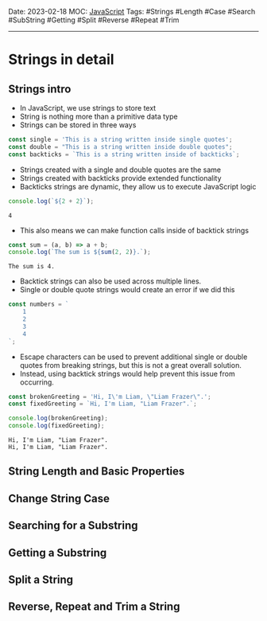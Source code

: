 Date: 2023-02-18
MOC: [JavaScript](../../1.%20MOC/JavaScript.md)
Tags: #Strings #Length #Case #Search #SubString #Getting #Split #Reverse #Repeat #Trim

---
# Strings in detail

## Strings intro
* In JavaScript, we use strings to store text
* String is nothing more than a primitive data type
* Strings can be stored in three ways
```JavaScript
const single = 'This is a string written inside single quotes';
const double = "This is a string written inside double quotes";
const backticks = `This is a string written inside of backticks`;
```
* Strings created with a single and double quotes are the same
* Strings created with backticks provide extended functionality
* Backticks strings are dynamic, they allow us to execute JavaScript logic
```JavaScript
console.log(`${2 + 2}`);
```
```console
4
```
* This also means we can make function calls inside of backtick strings
```JavaScript
const sum = (a, b) => a + b;
console.log(`The sum is ${sum(2, 2)}.`);
```
```console
The sum is 4.
```
* Backtick strings can also be used across multiple lines.
* Single or double quote strings would create an error if we did this
```JavaScript
const numbers = `
	1
	2
	3
	4
`;
```

* Escape characters can be used to prevent additional single or double quotes from breaking strings, but this is not a great overall solution.
* Instead, using backtick strings would help prevent this issue from occurring.
```JavaScript
const brokenGreeting = 'Hi, I\'m Liam, \"Liam Frazer\".';
const fixedGreeting = `Hi, I'm Liam, "Liam Frazer".`;

console.log(brokenGreeting);
console.log(fixedGreeting);
```
```console
Hi, I'm Liam, "Liam Frazer".
Hi, I'm Liam, "Liam Frazer".
```


## String Length and Basic Properties

## Change String Case

## Searching for a Substring

## Getting a Substring

## Split a String

## Reverse, Repeat and Trim a String

